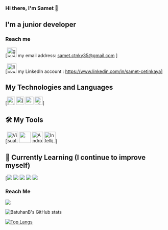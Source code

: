 ### Hi there, I'm Samet 👋

## I'm a junior developer

### Reach me

[<img src="https://mlkyi6enm0g5.i.optimole.com/EehaMug.G1GK~411f/w:auto/h:auto/q:75/https://ovuncguvenersoy.com/wp-content/uploads/yeni-gmail-logo-revizyonu.jpg" alt="gmail logo" title="gmail"  height="30"/>
my email address: samet.ctnky35@gmail.com ]
<br>
<br>
[<img src="https://img2.pngindir.com/20180406/jpq/kisspng-linkedin-logo-computer-icons-comcast-business-get-started-now-button-5ac6f544698595.9898331815229883564322.jpg" alt="linkedln logo" title="linkedln"  height="30"/> my Linkedln account : https://www.linkedin.com/in/samet-cetinkaya]

## My Technologies and Languages
[<img src="https://upload.wikimedia.org/wikipedia/commons/thumb/7/74/Kotlin_Icon.png/1200px-Kotlin_Icon.png" alt="kotlin logo" title="kotlin"  height="25"/>
<img src="https://img.shields.io/badge/Java-ED8B00?color=272D2D&logo=java&logoColor=orange" alt="java logo" title="java"  height="25"/>
<img src="https://img.shields.io/badge/C%23-239120?color=272D2D&logo=c-sharp&logoColor=purple" alt="c-sharp logo" title="c-sharp"  height="25"/>
<img src="https://img.shields.io/badge/git-282C34?logo=git&logoColor=F05032" alt="git logo" title="git" height="25" />]


## 🛠 My Tools
[<img src="https://img.shields.io/badge/VS%20Code-282C34?logo=visual-studio-code&logoColor=007ACC" alt="Visual Studio Code logo" title="Visual Studio Code" height="35" />
<img src="https://badges.aleen42.com/src/visual_studio_dfc.svg" height="35"/>
<img src="https://2.bp.blogspot.com/-tzm1twY_ENM/XlCRuI0ZkRI/AAAAAAAAOso/BmNOUANXWxwc5vwslNw3WpjrDlgs9PuwQCLcBGAsYHQ/s1600/pasted%2Bimage%2B0.png" alt="Android Studio logo" title="Android Studio" height="35" />
<img src="https://pbs.twimg.com/profile_images/1206618215767584769/zl48EuhC_400x400.jpg" alt="Intellij idea logo" title="Intellij idea" height="35" />]


## 📖 Currently Learning (I continue to improve myself)

[<img src="https://img.shields.io/badge/Android-3DDC84?style=for-the-badge&logo=android&logoColor=white"/>
<img src="https://img.shields.io/badge/Java-ED8B00?style=for-the-badge&logo=java&logoColor=white"/>
<img src ="https://img.shields.io/badge/Kotlin-0095D5?&style=for-the-badge&logo=kotlin&logoColor=white"/>
<img src="https://img.shields.io/badge/MySQL-00000F?style=for-the-badge&logo=mysql&logoColor=white"/>
<img src="https://img.shields.io/badge/SQLite-07405E?style=for-the-badge&logo=sqlite&logoColor=white"/>
### Reach Me
![](https://komarev.com/ghpvc/?username=sametcetinkaya)

![BatuhanB's GitHub stats](https://github-readme-stats.vercel.app/api?username=sametcetinkaya&show_icons=true&theme=radical)

[![Top Langs](https://github-readme-stats.vercel.app/api/top-langs/?username=sametcetinkaya&theme=radical)](https://github.com/batuhanb/github-readme-stats)
